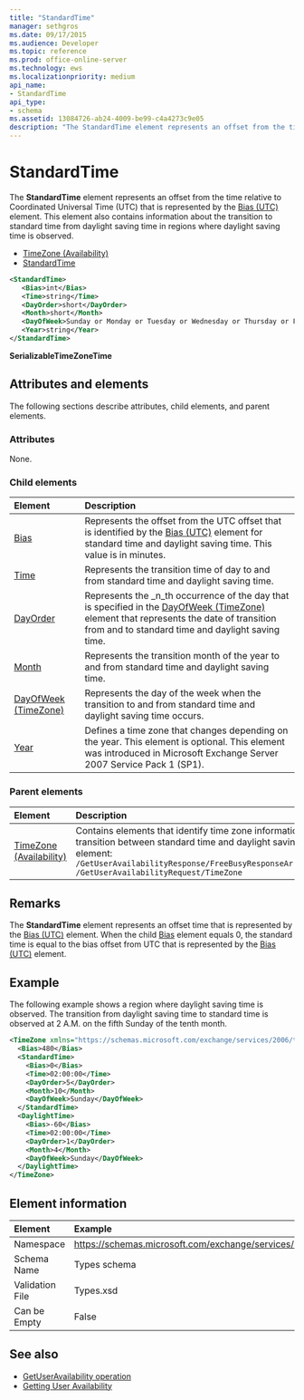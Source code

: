 ```yaml
---
title: "StandardTime"
manager: sethgros
ms.date: 09/17/2015
ms.audience: Developer
ms.topic: reference
ms.prod: office-online-server
ms.technology: ews
ms.localizationpriority: medium
api_name:
- StandardTime
api_type:
- schema
ms.assetid: 13084726-ab24-4009-be99-c4a4273c9e05
description: "The StandardTime element represents an offset from the time relative to Coordinated Universal Time (UTC) that is represented by the Bias (UTC) element. This element also contains information about the transition to standard time from daylight saving time in regions where daylight saving time is observed."
---
```


# StandardTime

The **StandardTime** element represents an offset from the time relative to Coordinated Universal Time (UTC) that is represented by the [Bias (UTC)](bias-utc.md) element. This element also contains information about the transition to standard time from daylight saving time in regions where daylight saving time is observed. 
  
- [TimeZone (Availability)](timezone-availability.md)
- [StandardTime](standardtime.md)
  
```xml
<StandardTime>
   <Bias>int</Bias>
   <Time>string</Time>
   <DayOrder>short</DayOrder>
   <Month>short</Month>
   <DayOfWeek>Sunday or Monday or Tuesday or Wednesday or Thursday or Friday or Saturday</DayOfWeek>
   <Year>string</Year>
</StandardTime>
```

 **SerializableTimeZoneTime**

## Attributes and elements

The following sections describe attributes, child elements, and parent elements.
  
### Attributes

None.
  
### Child elements

|**Element**|**Description**|
|:-----|:-----|
|[Bias](bias.md) |Represents the offset from the UTC offset that is identified by the [Bias (UTC)](bias-utc.md) element for standard time and daylight saving time. This value is in minutes. |
|[Time](time.md) |Represents the transition time of day to and from standard time and daylight saving time. |
|[DayOrder](dayorder.md) |Represents the _n_th occurrence of the day that is specified in the [DayOfWeek (TimeZone)](dayofweek-timezone.md) element that represents the date of transition from and to standard time and daylight saving time. |
|[Month](month.md) |Represents the transition month of the year to and from standard time and daylight saving time. |
|[DayOfWeek (TimeZone)](dayofweek-timezone.md) |Represents the day of the week when the transition to and from standard time and daylight saving time occurs. |
|[Year](year.md) |Defines a time zone that changes depending on the year. This element is optional. This element was introduced in Microsoft Exchange Server 2007 Service Pack 1 (SP1). |

### Parent elements

|**Element**|**Description**|
|:-----|:-----|
|[TimeZone (Availability)](timezone-availability.md) | Contains elements that identify time zone information. This element also contains information about the transition between standard time and daylight saving time. The following are the XPath expressions to this element:  `/GetUserAvailabilityResponse/FreeBusyResponseArray/FreeBusyResponse/FreeBusyView/WorkingHours/TimeZone` `/GetUserAvailabilityRequest/TimeZone` |

## Remarks

The **StandardTime** element represents an offset time that is represented by the [Bias (UTC)](bias-utc.md) element. When the child [Bias](bias.md) element equals 0, the standard time is equal to the bias offset from UTC that is represented by the [Bias (UTC)](bias-utc.md) element.
  
## Example

The following example shows a region where daylight saving time is observed. The transition from daylight saving time to standard time is observed at 2 A.M. on the fifth Sunday of the tenth month.
  
```xml
<TimeZone xmlns="https://schemas.microsoft.com/exchange/services/2006/types">
  <Bias>480</Bias>
  <StandardTime>
    <Bias>0</Bias>
    <Time>02:00:00</Time>
    <DayOrder>5</DayOrder>
    <Month>10</Month>
    <DayOfWeek>Sunday</DayOfWeek>
  </StandardTime>
  <DaylightTime>
    <Bias>-60</Bias>
    <Time>02:00:00</Time>
    <DayOrder>1</DayOrder>
    <Month>4</Month>
    <DayOfWeek>Sunday</DayOfWeek>
  </DaylightTime>
</TimeZone>
```

## Element information

| Element | Example |
|:-----|:-----|
|Namespace |https://schemas.microsoft.com/exchange/services/2006/types |
|Schema Name |Types schema |
|Validation File |Types.xsd |
|Can be Empty |False |

## See also

- [GetUserAvailability operation](getuseravailability-operation.md)
- [Getting User Availability](https://msdn.microsoft.com/library/d4133fcb-9b0f-4e6b-aadf-a389da83516a%28Office.15%29.aspx)
